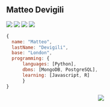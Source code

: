 ## Matteo Devigili

![](https://img.shields.io/badge/Code-Python-informational?style=flat&logo=python&logoColor=white&color=blue)
![](https://img.shields.io/badge/Editor-Vim-informational?style=flat&logo=vim&logoColor=white&color=blue)
![](https://img.shields.io/badge/DBMS-PostgreSQL-informational?style=flat&logo=postgresql&logoColor=white&color=blue)
![](https://img.shields.io/badge/DBMS-MongoDB-informational?style=flat&logo=mongodb&logoColor=white&color=blue)

```javascript
{
  name: "Matteo",
  lastName: "Devigili",
  base: "London",
  programming: {
      languages: [Python],
      dbms: [MongoDB, PostgreSQL],
      learning: [Javascript, R] 
      }
}
```

<p align="center">
<img align="center" src="https://github-readme-stats.vercel.app/api?username=mattDevigili&show_icons=true&count_private=true&theme=graywhite&hide=prs,issues,contribs" />
</p>
